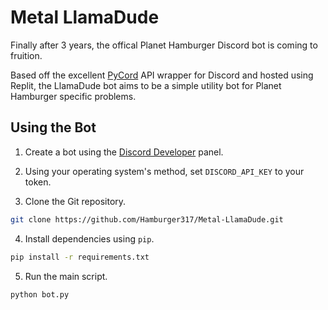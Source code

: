 # Metal LlamaDude

Finally after 3 years, the offical Planet Hamburger Discord bot is coming to fruition.

Based off the excellent [PyCord](https://github.com/Pycord-Development/pycord) API wrapper for Discord and hosted using Replit, the LlamaDude bot aims to be a simple utility bot for Planet Hamburger specific problems.

## Using the Bot

1. Create a bot using the [Discord Developer](https://discordpy.readthedocs.io/en/stable/discord.html) panel.

2. Using your operating system's method, set `DISCORD_API_KEY` to your token.

3. Clone the Git repository.

```sh
git clone https://github.com/Hamburger317/Metal-LlamaDude.git
```

4. Install dependencies using `pip`.

```sh
pip install -r requirements.txt
```

5. Run the main script.
```sh
python bot.py
```
